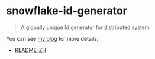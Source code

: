 # snowflake-id-generator

> A globally unique Id generator for distributed system

You can see [my blog](https://ayang818.gitee.io/blog/2019/12/14/%E5%86%99%E5%86%99%E5%88%86%E5%B8%83%E5%BC%8F%E5%94%AF%E4%B8%80ID-snowflake%E7%AE%97%E6%B3%95%E7%9A%84%E5%AE%9E%E7%8E%B0/) for more details;

- [README-ZH](README-ZH.md)